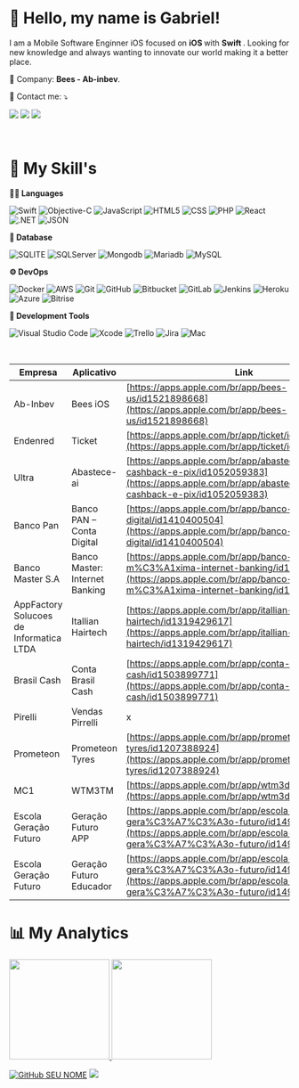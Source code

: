 <h1> 🖖 Hello, my name is <strong>Gabriel!</strong> </h1> 

<p> 
    I am a Mobile Software Enginner iOS focused on <strong> iOS </strong> with <strong> Swift </strong>. Looking for new knowledge and always wanting to innovate our world making it a better place.
</p>

<p>
  💼  Company: <strong>Bees - Ab-inbev</strong>.
</p>

<p>
  💌  Contact me: ⤵️
</p>

<p>
  <a href="mailto:gabriel.sanzone.dev@gmail.com" target="_blank" alt="Gmail">
  <img src="https://img.shields.io/badge/-Gmail-FF0000?style=flat-square&labelColor=FF0000&logo=gmail&logoColor=white" /></a>

  <a href="https://www.linkedin.com/in/gabrielsanzone/" target="_blank" alt="Linkedin">
  <img src="https://img.shields.io/badge/-Linkedin-0e76a8?style=flat-square&logo=Linkedin&logoColor=white&link=https://www.linkedin.com/in/gabrielsanzone/" /></a>

  <a href="https://www.instagram.com/gabriel.sanzone/" target="_blank" alt="Instagram">
  <img src="https://img.shields.io/badge/-Instagram-DF0174?style=flat-square&labelColor=DF0174&logo=instagram&logoColor=white&link=https://www.instagram.com/gabriel.sanzone/"/></a>
</p>

<br>

<h1> 🚀 My Skill's </h1>

**👨‍💻 Languages**

  ![Swift](https://img.shields.io/badge/Swift-ED8B00?style=for-the-badge&logo=swift&logoColor=white)
  ![Objective-C](https://img.shields.io/badge/ObjectiveC-007ACC?style=for-the-badge&logo=objectivec&logoColor=white)
  ![JavaScript](https://img.shields.io/badge/JavaScript-F7DF1E?style=for-the-badge&logo=javascript&logoColor=black)
  ![HTML5](https://img.shields.io/badge/HTML5-E34F26?style=for-the-badge&logo=html5&logoColor=white)
  ![CSS](https://img.shields.io/badge/CSS-1572B6?style=for-the-badge&logo=css3&logoColor=white)
  ![PHP](https://img.shields.io/badge/PHP-1572B6?style=for-the-badge&logo=php&logoColor=white)
  ![React](https://img.shields.io/badge/React-1572B6?style=for-the-badge&logo=react&logoColor=white)
  ![.NET](https://img.shields.io/badge/.NET-5E5C5C?style=for-the-badge&logo=dotnet&logoColor=white)
  ![JSON](https://img.shields.io/badge/json-5E5C5C?style=for-the-badge&logo=json&logoColor=white)

  **💾 Database**
  
  ![SQLITE](https://img.shields.io/badge/SQLite-07405E?style=for-the-badge&logo=sqlite&logoColor=white)
  ![SQLServer](https://img.shields.io/badge/Microsoft%20SQL%20Server-CC2927?style=for-the-badge&logo=microsoft%20sql%20server&logoColor=white)
  ![Mongodb](https://img.shields.io/badge/MongoDB-4EA94B?style=for-the-badge&logo=mongodb&logoColor=white)
  ![Mariadb](https://img.shields.io/badge/MariaDB-003545?style=for-the-badge&logo=mariadb&logoColor=white)
  ![MySQL](https://img.shields.io/badge/MySQL-00000F?style=for-the-badge&logo=mysql&logoColor=white)

**⚙ DevOps**

  ![Docker](https://img.shields.io/badge/Docker-2CA5E0?style=for-the-badge&logo=docker&logoColor=white)
  ![AWS](https://img.shields.io/badge/Amazon_AWS-232F3E?style=for-the-badge&logo=amazon-aws&logoColor=white)
  ![Git](https://img.shields.io/badge/Git-F05032?style=for-the-badge&logo=git&logoColor=white)
  ![GitHub](	https://img.shields.io/badge/GitHub-100000?style=for-the-badge&logo=github&logoColor=white)
  ![Bitbucket](	https://img.shields.io/badge/Bitbucket-100000?style=for-the-badge&logo=bitbucket&logoColor=white)
  ![GitLab](https://img.shields.io/badge/GitLab-330F63?style=for-the-badge&logo=gitlab&logoColor=white)
  ![Jenkins](https://img.shields.io/badge/Jenkins-D24939?style=for-the-badge&logo=Jenkins&logoColor=white)
  ![Heroku](https://img.shields.io/badge/Heroku-430098?style=for-the-badge&logo=heroku&logoColor=white)
  ![Azure](https://img.shields.io/badge/Azure_DevOps-0078D7?style=for-the-badge&logo=azure-devops&logoColor=white)
  ![Bitrise](https://img.shields.io/badge/Bitrise-0078D7?style=for-the-badge&logo=bitrise&logoColor=white)

**🔧 Development Tools**

  ![Visual Studio Code](https://img.shields.io/badge/Visual_Studio_Code-0078D4?style=for-the-badge&logo=visual%20studio%20code&logoColor=white)
  ![Xcode](https://img.shields.io/badge/Xcode-000000.svg?style=for-the-badge&logo=xcode-idea&logoColor=white)
  ![Trello](https://img.shields.io/badge/Trello-0052CC?style=for-the-badge&logo=trello&logoColor=white)
  ![Jira](https://img.shields.io/badge/Jira-0052CC?style=for-the-badge&logo=jira&logoColor=white)
  ![Mac](https://img.shields.io/badge/Mac-E95420?style=for-the-badge&logo=mac&logoColor=white)

<br/>


| Empresa | Aplicativo |Link|
|--|--|--|
|Ab-Inbev|Bees iOS|[https://apps.apple.com/br/app/bees-us/id1521898668](https://apps.apple.com/br/app/bees-us/id1521898668)|
|Endenred|Ticket|[https://apps.apple.com/br/app/ticket/id864205019](https://apps.apple.com/br/app/ticket/id864205019)|
|Ultra|Abastece-ai|[https://apps.apple.com/br/app/abastece-a%C3%AD-cashback-e-pix/id1052059383](https://apps.apple.com/br/app/abastece-a%C3%AD-cashback-e-pix/id1052059383)|
|Banco Pan| Banco PAN – Conta Digital|[https://apps.apple.com/br/app/banco-pan-conta-digital/id1410400504](https://apps.apple.com/br/app/banco-pan-conta-digital/id1410400504)|
|Banco Master S.A|Banco Master: Internet Banking|[https://apps.apple.com/br/app/banco-m%C3%A1xima-internet-banking/id1446888568](https://apps.apple.com/br/app/banco-m%C3%A1xima-internet-banking/id1446888568)|
|AppFactory Solucoes de Informatica LTDA|Itallian Hairtech|[https://apps.apple.com/br/app/itallian-hairtech/id1319429617](https://apps.apple.com/br/app/itallian-hairtech/id1319429617)|
|Brasil Cash|Conta Brasil Cash | [https://apps.apple.com/br/app/conta-brasil-cash/id1503899771](https://apps.apple.com/br/app/conta-brasil-cash/id1503899771)|
|Pirelli|Vendas Pirrelli|x|
|Prometeon|Prometeon Tyres|[https://apps.apple.com/br/app/prometeon-tyres/id1207388924](https://apps.apple.com/br/app/prometeon-tyres/id1207388924)|
|MC1|WTM3TM|[https://apps.apple.com/br/app/wtm3d/id1539497527](https://apps.apple.com/br/app/wtm3d/id1539497527)|
|Escola Geração Futuro|Geração Futuro APP|[https://apps.apple.com/br/app/escola-gera%C3%A7%C3%A3o-futuro/id1491994820](https://apps.apple.com/br/app/escola-gera%C3%A7%C3%A3o-futuro/id1491994820)|
|Escola Geração Futuro|Geração Futuro Educador|[https://apps.apple.com/br/app/escola-gera%C3%A7%C3%A3o-futuro/id1491994820](https://apps.apple.com/br/app/escola-gera%C3%A7%C3%A3o-futuro/id1491994820)|


<h1> 📊 My Analytics </h1>

<a href="https://github.com/gcmms">
  <img height="180em" src="https://github-readme-stats.vercel.app/api?username=gcmms&show_icons=true" />
</a>
<a href="https://github.com/gcmms">
  <img height="180em" src="https://github-readme-stats.vercel.app/api/top-langs/?username=gcmms&hide_langs_below=1&layout=compact" />
</a>

[![GitHub SEU NOME]( https://img.shields.io/github/followers/gcmms?label=follow&style=social)](https://github.com/gcmms)
![](https://komarev.com/ghpvc/?username=gcmms&color=006bed)
